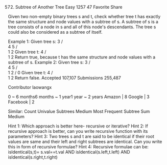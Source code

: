572. Subtree of Another Tree
Easy 1257 47 Favorite Share

Given two non-empty binary trees s and t, check whether tree t has exactly the same structure and node values with a subtree of s. A subtree of s is a tree consists of a node in s and all of this node's descendants. The tree s could also be considered as a subtree of itself.

Example 1:
Given tree s:
     3
    / \
   4   5
  / \
 1   2
Given tree t:
   4 
  / \
 1   2
Return true, because t has the same structure and node values with a subtree of s.
Example 2:
Given tree s:
     3
    / \
   4   5
  / \
 1   2
    /
   0
Given tree t:
   4
  / \
 1   2
Return false.
Accepted 107,107
Submissions 255,487

Contributor laowangx

0 ~ 6 months6 months ~ 1 year1 year ~ 2 years
Amazon | 8 Google | 3 Facebook | 2

Similar:
Count Univalue Subtrees Medium
Most Frequent Subtree Sum Medium

Hint 1:
Which approach is better here- recursive or iterative?
Hint 2:
If recursive approach is better, can you write recursive function with its parameters?
Hint 3: 
Two trees s and t are said to be identical if their root values are same and their left and right subtrees are identical. Can you write this in form of recursive formulae?
Hint 4:
Recursive formulae can be: isIdentical(s,t)= s.val==t.val AND isIdentical(s.left,t.left) AND isIdentical(s.right,t.right)

